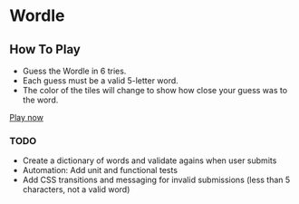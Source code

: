 # Wordle

## How To Play

- Guess the Wordle in 6 tries.
- Each guess must be a valid 5-letter word.
- The color of the tiles will change to show how close your guess was to the word.

[Play now](https://bigappleinsider.github.io/wordle/)

### TODO

- Create a dictionary of words and validate agains when user submits
- Automation: Add unit and functional tests
- Add CSS transitions and messaging for invalid submissions (less than 5 characters, not a valid word)
